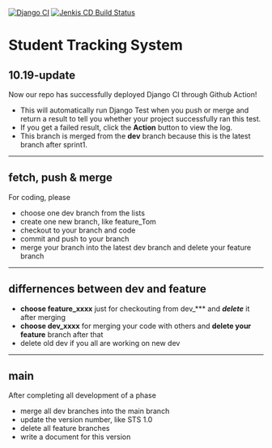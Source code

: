 [![Django CI](https://github.com/SWE4103-Team1/StudentTrackingSystem/actions/workflows/django.yml/badge.svg?branch=main)](https://github.com/SWE4103-Team1/StudentTrackingSystem/actions/workflows/django.yml)
[![Jenkis CD Build Status](http://3.86.91.241:8080/buildStatus/icon?job=git_test)](http://3.86.91.241:8080/job/git_test/)

# Student Tracking System
## 10.19-update
Now our repo has successfully deployed Django CI through Github Action!
- This will automatically run Django Test when you push or merge and return a result to tell you whether your project successfully ran this test.
- If you get a failed result, click the **Action** button to view the log.
- This branch is merged from the **dev** branch because this is the latest branch after sprint1.
********
## fetch, push & merge
For coding, please
- choose one dev branch from the lists
- create one new branch, like feature_Tom
- checkout to your branch and code
- commit and push to your branch
- merge your branch into the latest dev branch and delete your feature branch
******
## differnences between dev and feature
- **choose feature_xxxx** just for checkouting from dev_*** and ***delete*** it after merging
- **choose dev_xxxx** for merging your code with others and **delete your feature** branch after that
- delete old dev if you all are working on new dev
*******
## main
After completing all development of a phase
- merge all dev branches into the main branch
- update the version number, like STS 1.0
- delete all feature branches
- write a document for this version


